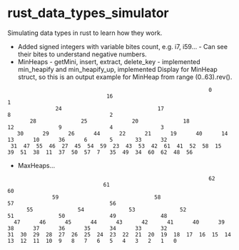# rust_data_types_simulator
Simulating data types in rust to learn how they work.
- Added signed integers with variable bites count, e.g. i7, i59... - Can see their bites to understand negative numbers.
- MinHeaps - getMini, insert, extract, delete_key - implemented min_heapify and min_heapify_up, implemented Display for MinHeap struct, so this is an output example for MinHeap from range (0..63).rev().
```
                                                               0                                                                
                               16                                                              1                                
               24                              17                              8                               2                
       28              25              20              18              12              9               4               3        
   30      29      26      44      22      21      19      40      14      13      10      36      6       5       33      32   
 31  47  55  46  27  45  54  59  23  43  53  42  61  41  52  58  15  39  51  38  11  37  50  57  7   35  49  34  60  62  48  56 
 ```
 - MaxHeaps...
 ```
                                                                62                                                               
                               61                                                              60                               
               59                              58                              57                              56               
       55              54              53              52              51              50              49              48       
   47      46      45      44      43      42      41      40      39      38      37      36      35      34      33      32   
 31  30  29  28  27  26  25  24  23  22  21  20  19  18  17  16  15  14  13  12  11  10  9   8   7   6   5   4   3   2   1   0  
 ```
